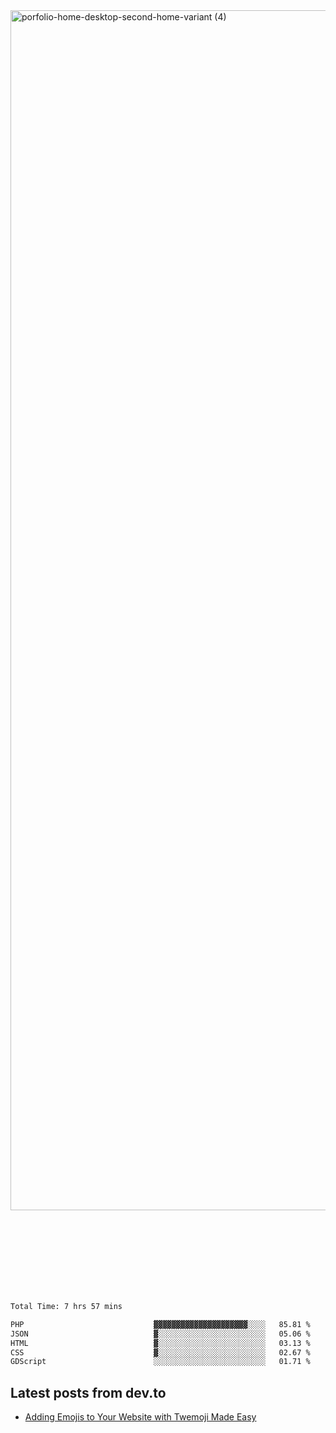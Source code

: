 <img width="1920" alt="porfolio-home-desktop-second-home-variant (4)" src="https://user-images.githubusercontent.com/44812120/231556360-1ee1d327-1a45-4bda-a93d-dd32a34149e4.png">
 
 
 
 
 
 <br><br><br><br><br><br><br>
<!--START_SECTION:waka-->

```txt
Total Time: 7 hrs 57 mins

PHP                             ▓▓▓▓▓▓▓▓▓▓▓▓▓▓▓▓▓▓▓▓▓░░░░   85.81 %
JSON                            ▓░░░░░░░░░░░░░░░░░░░░░░░░   05.06 %
HTML                            ▓░░░░░░░░░░░░░░░░░░░░░░░░   03.13 %
CSS                             ▓░░░░░░░░░░░░░░░░░░░░░░░░   02.67 %
GDScript                        ░░░░░░░░░░░░░░░░░░░░░░░░░   01.71 %
```

<!--END_SECTION:waka-->

## Latest posts from dev.to
<!-- MEDIUM-STORY-LIST:START -->
- [Adding Emojis to Your Website with Twemoji Made Easy](https://dev.to/danielsebesta/adding-emojis-to-your-website-with-twemoji-made-easy-mc8)
<!-- MEDIUM-STORY-LIST:END -->

